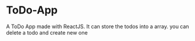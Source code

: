 # ToDo-App

A ToDo App made with ReactJS.
It can store the todos into a array. you can delete a todo and create new one

